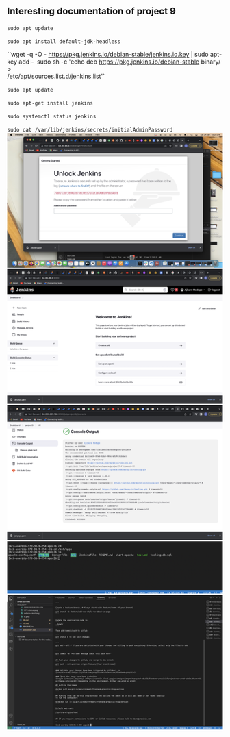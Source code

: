 ## Interesting documentation of project 9

`sudo apt update`

`sudo apt install default-jdk-headless`

``wget -q -O - https://pkg.jenkins.io/debian-stable/jenkins.io.key | sudo apt-key add -`
`sudo sh -c 'echo deb https://pkg.jenkins.io/debian-stable binary/ > \
    /etc/apt/sources.list.d/jenkins.list'`

`sudo apt update`

`sudo apt-get install jenkins`

`sudo systemctl status jenkins`

`sudo cat /var/lib/jenkins/secrets/initialAdminPassword`
![jenkins](./images/jenkins.png)
![welcome to jenkins](./images/welcome.png)
![successful builds](./images/builds.png)
![jenkins file copied to nfs](./images/mnt%3Aapp.png)
![altered readme file displayed](./images/readme.png)